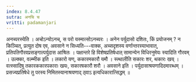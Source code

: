 ```yaml
---
index: 8.4.47
sutra: अनचि च
vritti: padamanjari
---
```


 अनच्परस्येति । अचोऽन्योऽनच्, स परो यस्मात्सोऽनच्परः । अनेन पर्युदासो दशितः, किं प्रयोजनम् ? न किञ्चित्, प्रत्युत दोष एव, अवसाने न सिध्यति---वाक्क, अच्सदृशस्य वर्णान्तरस्याभावात्, प्रतिपतिगौरवप्रसङ्गात्पर्युदास आश्रितः । पक्षान्तरे हि विशेषप्रतिषेधात् सामान्येन विधिरनुमेयः स्यादिति गौरवम् । उल्क्का, वल्म्मीक इति । लकारो यण्, ककारमकारौ यमौ । स्त्थालीति सकारः शर, थकारः खय् । वत्स्सादिषु तकारककारपकाराः खयः, सकारषकारौ शरौ । अवसाने इति । पर्युदासाश्रयणादिदमारब्धम् । प्रसज्यप्रतिषेधे तु परस्य निमितस्यानाश्रयणाद् ठ्वाऽ इत्यधिकारात्सिद्धम् ॥